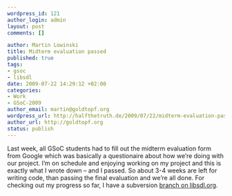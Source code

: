 ```yaml
--- 
wordpress_id: 121
author_login: admin
layout: post
comments: []

author: Martin Lowinski
title: Midterm evaluation passed
published: true
tags: 
- gsoc
- libsdl
date: 2009-07-22 14:29:12 +02:00
categories: 
- Work
- GSoC-2009
author_email: martin@goldtopf.org
wordpress_url: http://halfthetruth.de/2009/07/22/midterm-evaluation-passed/
author_url: http://goldtopf.org
status: publish
---
```

Last week, all GSoC students had to fill out the midterm evaluation form  from Google which was basically a questionaire about how we&rsquo;re doing  with our project. I&rsquo;m on schedule and enjoying working on my project and  this is exactly what I wrote down &ndash; and I passed. So about 3-4 weeks  are left for writing code, than passing the final evaluation and we&rsquo;re  all done.
For checking out my progress so far, I have a subversion <a href="http://www.libsdl.org/cgi/viewvc.cgi/branches/gsoc2009_ps3/">branch on libsdl.org</a>.
